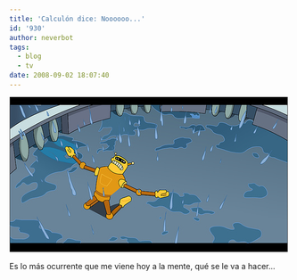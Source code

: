 ```yaml
---
title: 'Calculón dice: Noooooo...'
id: '930'
author: neverbot
tags:
  - blog
  - tv
date: 2008-09-02 18:07:40
---
```


![Calculón dice: Noooooo...](./calculon-dice-noooooo/calculon_noooooo.png "Calculón dice: Noooooo...")

Es lo más ocurrente que me viene hoy a la mente, qué se le va a hacer...
